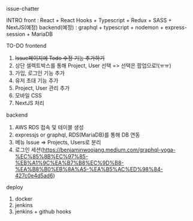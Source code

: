 issue-chatter

INTRO
front : React + React Hooks + Typescript + Redux + SASS + NextJS(예정)
backend(예정) : graphql + typescript + nodemon + express-session + MariaDB

TO-DO
frontend
1. <strike>Issue페이지에 Todo 수정 기능 추가하기</strike>
2. 상단 셀렉트박스를 통해 Project, User 선택 => 선택은 팝업으로!(ㅠㅠ)
3. 가입, 로그인 기능 추가
4. 유저 초대 기능 추가
5. Project, User 관리 추가
6. 모바일 CSS
7. NextJS 처리

backend
1. AWS RDS 접속 및 테이블 생성
2. expressjs or graphql, RDS(MariaDB)를 통해 DB 연동
3. 메뉴 Issue => Projects, Users로 분리
4. 로그인 세션(https://benjaminwoojang.medium.com/graphql-yoga-%EC%85%8B%EC%97%85-%EB%A1%9C%EA%B7%B8%EC%9D%B8-%EA%B8%B0%EB%8A%A5-%EA%B5%AC%ED%98%84-427c0e4d5ad6)

deploy
1. docker
2. jenkins
3. jenkins + github hooks